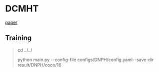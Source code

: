 # DCMHT
[paper](https://dl.acm.org/doi/abs/10.1145/3503161.3548187)

## Training
>cd ../../
>
> python main.py --config-file configs/DNPH/config.yaml--save-dir result/DNPH/coco/16
